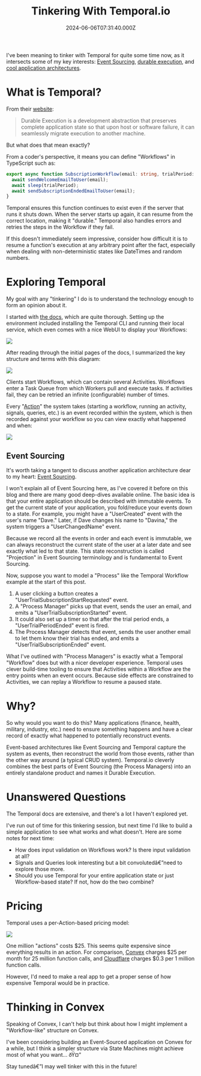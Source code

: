 ﻿---
coverImage: ./header.jpg
date: '2024-06-06T07:31:40.000Z'
tags:
  - ai
  - code
  - convex
  - tinkering
  - event sourcing
title: Tinkering With Temporal.io
---

I've been meaning to tinker with Temporal for quite some time now, as it intersects some of my key interests: [Event Sourcing](https://mikecann.blog/posts/serverless-databaseless-event-sourcing), [durable execution](https://mikecann.blog/posts/tech-to-tinker-with-in-2022), and [cool application architectures](https://mikecann.blog/posts/tinkering-with-convex).

# What is Temporal?

From their [website](https://temporal.io/):

> Durable Execution is a development abstraction that preserves complete application state so that upon host or software failure, it can seamlessly migrate execution to another machine.

But what does that mean exactly?

From a coder's perspective, it means you can define "Workflows" in TypeScript such as:

```ts
export async function SubscriptionWorkflow(email: string, trialPeriod: string | number) {
  await sendWelcomeEmailToUser(email);
  await sleep(trialPeriod);
  await sendSubscriptionEndedEmailToUser(email);
}
```

Temporal ensures this function continues to exist even if the server that runs it shuts down. When the server starts up again, it can resume from the correct location, making it "durable." Temporal also handles errors and retries the steps in the Workflow if they fail.

If this doesn't immediately seem impressive, consider how difficult it is to resume a function's execution at any arbitrary point after the fact, especially when dealing with non-deterministic states like DateTimes and random numbers.

# Exploring Temporal

My goal with any "tinkering" I do is to understand the technology enough to form an opinion about it.

I started with [the docs](https://docs.temporal.io/), which are quite thorough. Setting up the environment included installing the Temporal CLI and running their local service, which even comes with a nice WebUI to display your Workflows:

![](./webui.png)

After reading through the initial pages of the docs, I summarized the key structure and terms with this diagram:

![](./diagram.png)

Clients start Workflows, which can contain several Activities. Workflows enter a Task Queue from which Workers pull and execute tasks. If activities fail, they can be retried an infinite (configurable) number of times.

Every "[Action](https://docs.temporal.io/cloud/pricing#action)" the system takes (starting a workflow, running an activity, signals, queries, etc.) is an event recorded within the system, which is then recorded against your workflow so you can view exactly what happened and when:

![](./events.png)

## Event Sourcing

It's worth taking a tangent to discuss another application architecture dear to my heart: [Event Sourcing](https://martinfowler.com/eaaDev/EventSourcing.html).

I won't explain all of Event Sourcing here, as I've covered it before on this blog and there are many good deep-dives available online. The basic idea is that your entire application should be described with immutable events. To get the current state of your application, you fold/reduce your events down to a state. For example, you might have a "UserCreated" event with the user's name "Dave." Later, if Dave changes his name to "Davina," the system triggers a "UserChangedName" event.

Because we record all the events in order and each event is immutable, we can always reconstruct the current state of the user at a later date and see exactly what led to that state. This state reconstruction is called "Projection" in Event Sourcing terminology and is fundamental to Event Sourcing.

Now, suppose you want to model a "Process" like the Temporal Workflow example at the start of this post.

1. A user clicking a button creates a "UserTrialSubscriptionStartRequested" event.
2. A "Process Manager" picks up that event, sends the user an email, and emits a "UserTrialSubscriptionStarted" event.
3. It could also set up a timer so that after the trial period ends, a "UserTrialPeriodEnded" event is fired.
4. The Process Manager detects that event, sends the user another email to let them know their trial has ended, and emits a "UserTrialSubscriptionEnded" event.

What I've outlined with "Process Managers" is exactly what a Temporal "Workflow" does but with a nicer developer experience. Temporal uses clever build-time tooling to ensure that Activities within a Workflow are the entry points when an event occurs. Because side effects are constrained to Activities, we can replay a Workflow to resume a paused state.

# Why?

So why would you want to do this? Many applications (finance, health, military, industry, etc.) need to ensure something happens and have a clear record of exactly what happened to potentially reconstruct events.

Event-based architectures like Event Sourcing and Temporal capture the system as events, then reconstruct the world from those events, rather than the other way around (a typical CRUD system). Temporal.io cleverly combines the best parts of Event Sourcing (the Process Managers) into an entirely standalone product and names it Durable Execution.

# Unanswered Questions

The Temporal docs are extensive, and there's a lot I haven't explored yet.

I've run out of time for this tinkering session, but next time I'd like to build a simple application to see what works and what doesn't. Here are some notes for next time:

- How does input validation on Workflows work? Is there input validation at all?
- Signals and Queries look interesting but a bit convolutedâ€”need to explore those more.
- Should you use Temporal for your entire application state or just Workflow-based state? If not, how do the two combine?

# Pricing

Temporal uses a per-Action-based pricing model:

![](./actionpricing.png)

One million "actions" costs $25. This seems quite expensive since everything results in an action. For comparison, [Convex](https://www.convex.dev/pricing) charges $25 per month for 25 million function calls, and [Cloudflare](https://developers.cloudflare.com/workers/platform/pricing/) charges $0.3 per 1 million function calls.

However, I'd need to make a real app to get a proper sense of how expensive Temporal would be in practice.

# Thinking in Convex

Speaking of Convex, I can't help but think about how I might implement a "Workflow-like" structure on Convex.

I've been considering building an Event-Sourced application on Convex for a while, but I think a simpler structure via State Machines might achieve most of what you want... ðŸ¤”

Stay tunedâ€”I may well tinker with this in the future!

